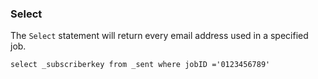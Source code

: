 ### Select

The `Select` statement will return every email address used in a specified job.

```select _subscriberkey from _sent where jobID ='0123456789'```
